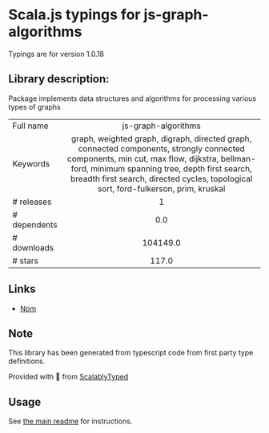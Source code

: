 
# Scala.js typings for js-graph-algorithms

Typings are for version 1.0.18

## Library description:
Package implements data structures and algorithms for processing various types of graphs

|                    |                 |
| ------------------ | :-------------: |
| Full name          | js-graph-algorithms |
| Keywords           | graph, weighted graph, digraph, directed graph, connected components, strongly connected components, min cut, max flow, dijkstra, bellman-ford, minimum spanning tree, depth first search, breadth first search, directed cycles, topological sort, ford-fulkerson, prim, kruskal |
| # releases         | 1 |
| # dependents       | 0.0 |
| # downloads        | 104149.0 |
| # stars            | 117.0 |

## Links
- [Npm](https://www.npmjs.com/package/js-graph-algorithms)
    


## Note
This library has been generated from typescript code from first party type definitions.

Provided with :purple_heart: from [ScalablyTyped](https://github.com/oyvindberg/ScalablyTyped)

## Usage
See [the main readme](../../readme.md) for instructions.


